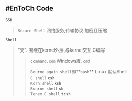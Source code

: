 #EnToCh	Code 
--
`SSH`
>`Secure Shell` 网络服务,传输协议.加密且压缩

`Shell` 
>"壳". 围绕在kernel外层,与kernel交互.C编写
>>`command.com` Windows版. *`cmd`*  
>>
>>`Bourne again shell`即**`bash`** Linux 默认Shell  
>>`C shell` **`csh`**  
>>`Korn shell` **`ksh`**  
>>`Bourne shell` **`sh`**  
>>`Tenex C shell` **`tcsh`**

